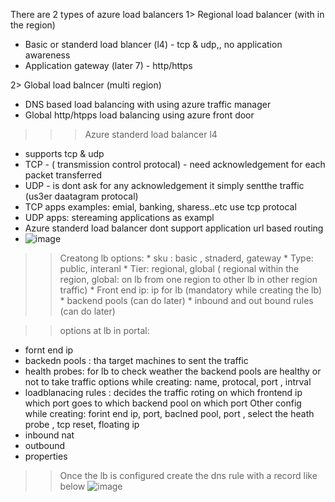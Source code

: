 There are 2 types of azure load balancers
1> Regional load balancer (with in the region)
  - Basic or standerd load blancer (l4) -  tcp & udp,, no application awareness
  - Application gateway (later 7) - http/https

    
2> Global load balncer (multi region)
  - DNS  based load balancing with using azure traffic manager
  - Global http/htpps load balancing using azure front door



>>> Azure standerd load balancer l4
  * supports tcp & udp
  * TCP - ( transmission control protocal)  - need acknowledgement for each packet transferred
  * UDP - is dont ask for any acknowledgement it simply sentthe traffic (us3er daatagram protocal)
  * TCP apps examples: emial, banking, sharess..etc use tcp protocal
  * UDP apps: stereaming applications as exampl
  * Azure standerd load balancer dont support application url based routing
  * ![image](https://github.com/user-attachments/assets/d41f6db4-c10d-4d67-9fe9-8bde1b7fefaf)

>> Creatong lb options:
    * sku : basic , stnaderd, gateway
    * Type: public, interanl
    * Tier: regional, global ( regional within the region, global: on lb from one region to other lb in other region traffic)
    * Front end ip: ip for lb (mandatory while creating the lb)
    * backend pools (can do later)
    * inbound and out bound rules (can do later)

>> options at lb in portal:
 * fornt end ip
 * backedn pools : tha target machines to sent the traffic
 * health probes: for lb to check weather the backend pools are healthy or not to take traffic
   options while creating: name, protocal, port , intrval
 * loadblanacing rules : decides the traffic roting on which frontend ip which port goes to which backend pool on which port
   Other config while creating: forint end ip, port, baclned pool, port , select the heath probe , tcp reset, floating ip 
 * inbound nat
 * outbound
 * properties

>> Once the lb is configured create the dns rule with a record like below
  ![image](https://github.com/user-attachments/assets/6f8f41b4-bfd3-45af-802b-44f2f8ea6b1b)
>> 




